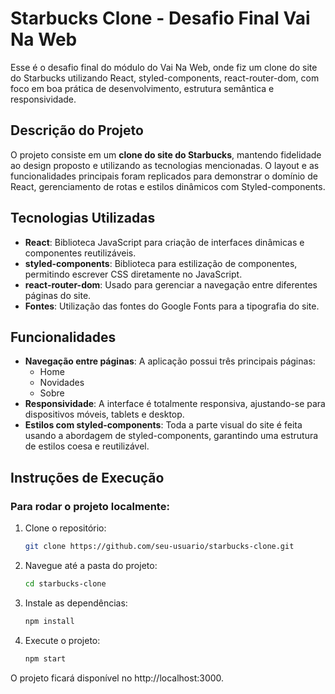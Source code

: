 # Starbucks Clone - Desafio Final Vai Na Web

Esse é o desafio final do módulo do Vai Na Web, onde fiz um clone do site do Starbucks utilizando React, styled-components, react-router-dom, com foco em boa prática de desenvolvimento, estrutura semântica e responsividade.

## Descrição do Projeto

O projeto consiste em um **clone do site do Starbucks**, mantendo fidelidade ao design proposto e utilizando as tecnologias mencionadas. O layout e as funcionalidades principais foram replicados para demonstrar o domínio de React, gerenciamento de rotas e estilos dinâmicos com Styled-components.

## Tecnologias Utilizadas

- **React**: Biblioteca JavaScript para criação de interfaces dinâmicas e componentes reutilizáveis.
- **styled-components**: Biblioteca para estilização de componentes, permitindo escrever CSS diretamente no JavaScript.
- **react-router-dom**: Usado para gerenciar a navegação entre diferentes páginas do site.
- **Fontes**: Utilização das fontes do Google Fonts para a tipografia do site.

## Funcionalidades

- **Navegação entre páginas**: A aplicação possui três principais páginas:
  - Home
  - Novidades
  - Sobre
- **Responsividade**: A interface é totalmente responsiva, ajustando-se para dispositivos móveis, tablets e desktop.
- **Estilos com styled-components**: Toda a parte visual do site é feita usando a abordagem de styled-components, garantindo uma estrutura de estilos coesa e reutilizável.

## Instruções de Execução

### Para rodar o projeto localmente:

1. Clone o repositório:

   ```bash
   git clone https://github.com/seu-usuario/starbucks-clone.git
   
2. Navegue até a pasta do projeto:

    ```bash
    cd starbucks-clone

3. Instale as dependências:

    ```bash
    npm install

4. Execute o projeto:

    ```bash
    npm start

O projeto ficará disponível no http://localhost:3000.
